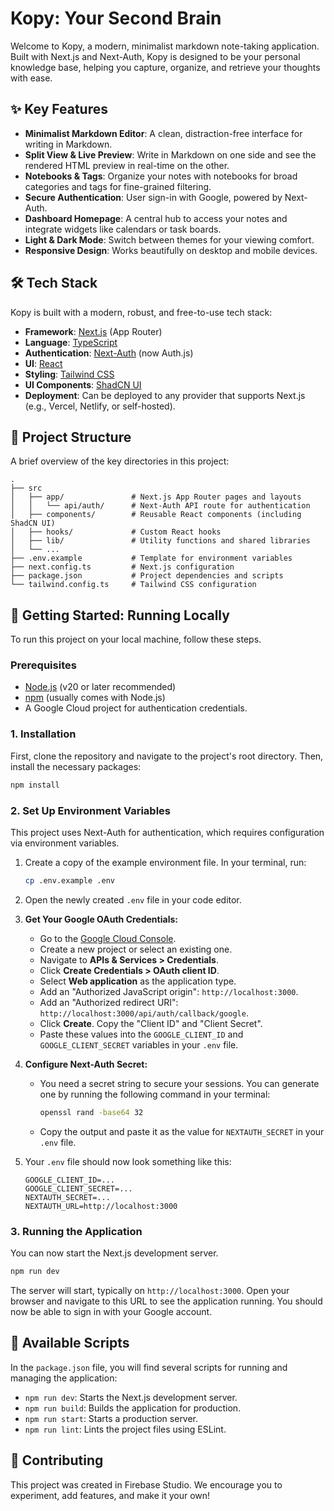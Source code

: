 # Kopy: Your Second Brain

Welcome to Kopy, a modern, minimalist markdown note-taking application. Built with Next.js and Next-Auth, Kopy is designed to be your personal knowledge base, helping you capture, organize, and retrieve your thoughts with ease.

## ✨ Key Features

*   **Minimalist Markdown Editor**: A clean, distraction-free interface for writing in Markdown.
*   **Split View & Live Preview**: Write in Markdown on one side and see the rendered HTML preview in real-time on the other.
*   **Notebooks & Tags**: Organize your notes with notebooks for broad categories and tags for fine-grained filtering.
*   **Secure Authentication**: User sign-in with Google, powered by Next-Auth.
*   **Dashboard Homepage**: A central hub to access your notes and integrate widgets like calendars or task boards.
*   **Light & Dark Mode**: Switch between themes for your viewing comfort.
*   **Responsive Design**: Works beautifully on desktop and mobile devices.

## 🛠️ Tech Stack

Kopy is built with a modern, robust, and free-to-use tech stack:

*   **Framework**: [Next.js](https://nextjs.org/) (App Router)
*   **Language**: [TypeScript](https://www.typescriptlang.org/)
*   **Authentication**: [Next-Auth](https://next-auth.js.org/) (now Auth.js)
*   **UI**: [React](https://reactjs.org/)
*   **Styling**: [Tailwind CSS](https://tailwindcss.com/)
*   **UI Components**: [ShadCN UI](https://ui.shadcn.com/)
*   **Deployment**: Can be deployed to any provider that supports Next.js (e.g., Vercel, Netlify, or self-hosted).

## 📂 Project Structure

A brief overview of the key directories in this project:

```
.
├── src
│   ├── app/               # Next.js App Router pages and layouts
│   │   └── api/auth/      # Next-Auth API route for authentication
│   ├── components/        # Reusable React components (including ShadCN UI)
│   ├── hooks/             # Custom React hooks
│   ├── lib/               # Utility functions and shared libraries
│   └── ...
├── .env.example           # Template for environment variables
├── next.config.ts         # Next.js configuration
├── package.json           # Project dependencies and scripts
└── tailwind.config.ts     # Tailwind CSS configuration
```

## 🚀 Getting Started: Running Locally

To run this project on your local machine, follow these steps.

### Prerequisites

*   [Node.js](https://nodejs.org/) (v20 or later recommended)
*   [npm](https://www.npmjs.com/) (usually comes with Node.js)
*   A Google Cloud project for authentication credentials.

### 1. Installation

First, clone the repository and navigate to the project's root directory. Then, install the necessary packages:

```bash
npm install
```

### 2. Set Up Environment Variables

This project uses Next-Auth for authentication, which requires configuration via environment variables.

1.  Create a copy of the example environment file. In your terminal, run:
    ```bash
    cp .env.example .env
    ```
2.  Open the newly created `.env` file in your code editor.

3.  **Get Your Google OAuth Credentials:**
    *   Go to the [Google Cloud Console](https://console.cloud.google.com/).
    *   Create a new project or select an existing one.
    *   Navigate to **APIs & Services > Credentials**.
    *   Click **Create Credentials > OAuth client ID**.
    *   Select **Web application** as the application type.
    *   Add an "Authorized JavaScript origin": `http://localhost:3000`.
    *   Add an "Authorized redirect URI": `http://localhost:3000/api/auth/callback/google`.
    *   Click **Create**. Copy the "Client ID" and "Client Secret".
    *   Paste these values into the `GOOGLE_CLIENT_ID` and `GOOGLE_CLIENT_SECRET` variables in your `.env` file.

4.  **Configure Next-Auth Secret:**
    *   You need a secret string to secure your sessions. You can generate one by running the following command in your terminal:
        ```bash
        openssl rand -base64 32
        ```
    *   Copy the output and paste it as the value for `NEXTAUTH_SECRET` in your `.env` file.

5.  Your `.env` file should now look something like this:
    ```
    GOOGLE_CLIENT_ID=...
    GOOGLE_CLIENT_SECRET=...
    NEXTAUTH_SECRET=...
    NEXTAUTH_URL=http://localhost:3000
    ```

### 3. Running the Application

You can now start the Next.js development server.

```bash
npm run dev
```

The server will start, typically on `http://localhost:3000`. Open your browser and navigate to this URL to see the application running. You should now be able to sign in with your Google account.

## 📜 Available Scripts

In the `package.json` file, you will find several scripts for running and managing the application:

*   `npm run dev`: Starts the Next.js development server.
*   `npm run build`: Builds the application for production.
*   `npm run start`: Starts a production server.
*   `npm run lint`: Lints the project files using ESLint.

## 🤝 Contributing

This project was created in Firebase Studio. We encourage you to experiment, add features, and make it your own!
